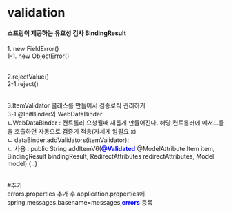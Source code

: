 <h1> validation</h1>

<h4>스프링이 제공하는 유효성 검사 BindingResult</h4>
1. new FieldError()
<br/>
1-1. new ObjectError()
<br/><br/>

2.rejectValue()<br/>
2-1.reject()<br/><br/>

3.ItemValidator 클래스를 만들어서 검증로직 관리하기<br/>
3-1.@InitBinder와 WebDataBinder <br/>
ㄴWebDataBinder : 컨트롤러 요청될때 새롭게 만들어진다. 해당 컨트롤러에 메서드들을 호출하면 자동으로 검증기 적용(자세게 알필요 x) <br/>
ㄴ   dataBinder.addValidators(itemValidator);<br/>
ㄴ 사용 :  public String addItemV6(<strong style="color:#0000FF">@Validated</strong> @ModelAttribute Item item, BindingResult bindingResult, RedirectAttributes redirectAttributes, Model model) {..}

<br/>
#추가<br/>
errors.properties 추가 후 application.properties에 spring.messages.basename=messages,<strong style="color:#0000FF">errors</strong> 등록<br/>
